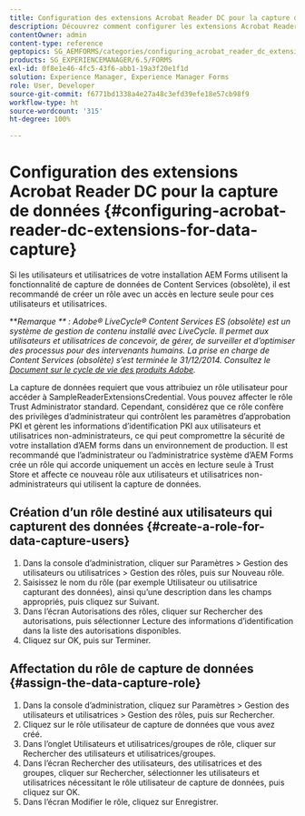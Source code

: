 ```yaml
---
title: Configuration des extensions Acrobat Reader DC pour la capture de données
description: Découvrez comment configurer les extensions Acrobat Reader DC pour la capture de données.
contentOwner: admin
content-type: reference
geptopics: SG_AEMFORMS/categories/configuring_acrobat_reader_dc_extensions
products: SG_EXPERIENCEMANAGER/6.5/FORMS
exl-id: 0f8e1e46-4fc5-43f6-abb1-19a3f20e1f1d
solution: Experience Manager, Experience Manager Forms
role: User, Developer
source-git-commit: f6771bd1338a4e27a48c3efd39efe18e57cb98f9
workflow-type: ht
source-wordcount: '315'
ht-degree: 100%

---
```


# Configuration des extensions Acrobat Reader DC pour la capture de données {#configuring-acrobat-reader-dc-extensions-for-data-capture}

Si les utilisateurs et utilisatrices de votre installation AEM Forms utilisent la fonctionnalité de capture de données de Content Services (obsolète), il est recommandé de créer un rôle avec un accès en lecture seule pour ces utilisateurs et utilisatrices.

***Remarque ** : Adobe® LiveCycle® Content Services ES (obsolète) est un système de gestion de contenu installé avec LiveCycle. Il permet aux utilisateurs et utilisatrices de concevoir, de gérer, de surveiller et d’optimiser des processus pour des intervenants humains. La prise en charge de Content Services (obsolète) s’est terminée le 31/12/2014. Consultez le[ Document sur le cycle de vie des produits Adobe](https://helpx.adobe.com/fr/support/programs/eol-matrix.html).*

La capture de données requiert que vous attribuiez un rôle utilisateur pour accéder à SampleReaderExtensionsCredential. Vous pouvez affecter le rôle Trust Administrator standard. Cependant, considérez que ce rôle confère des privilèges d’administrateur qui contrôlent les paramètres d’approbation PKI et gèrent les informations d’identification PKI aux utilisateurs et utilisatrices non-administrateurs, ce qui peut compromettre la sécurité de votre installation d’AEM forms dans un environnement de production. Il est recommandé que l’administrateur ou l’administratrice système d’AEM Forms crée un rôle qui accorde uniquement un accès en lecture seule à Trust Store et affecte ce nouveau rôle aux utilisateurs et utilisatrices non-administrateurs qui utilisent la capture de données.

## Création d’un rôle destiné aux utilisateurs qui capturent des données {#create-a-role-for-data-capture-users}

1. Dans la console d’administration, cliquer sur Paramètres > Gestion des utilisateurs ou utilisatrices > Gestion des rôles, puis sur Nouveau rôle.
1. Saisissez le nom du rôle (par exemple Utilisateur ou utilisatrice capturant des données), ainsi qu’une description dans les champs appropriés, puis cliquez sur Suivant.
1. Dans l’écran Autorisations des rôles, cliquer sur Rechercher des autorisations, puis sélectionner Lecture des informations d’identification dans la liste des autorisations disponibles.
1. Cliquez sur OK, puis sur Terminer.

## Affectation du rôle de capture de données {#assign-the-data-capture-role}

1. Dans la console d’administration, cliquez sur Paramètres > Gestion des utilisateurs et utilisatrices > Gestion des rôles, puis sur Rechercher.
1. Cliquez sur le rôle utilisateur de capture de données que vous avez créé.
1. Dans l’onglet Utilisateurs et utilisatrices/groupes de rôle, cliquer sur Rechercher des utilisateurs et utilisatrices/groupes.
1. Dans l’écran Rechercher des utilisateurs, des utilisatrices et des groupes, cliquer sur Rechercher, sélectionner les utilisateurs et utilisatrices nécessitant le rôle utilisateur de capture de données, puis cliquez sur OK.
1. Dans l’écran Modifier le rôle, cliquez sur Enregistrer.
